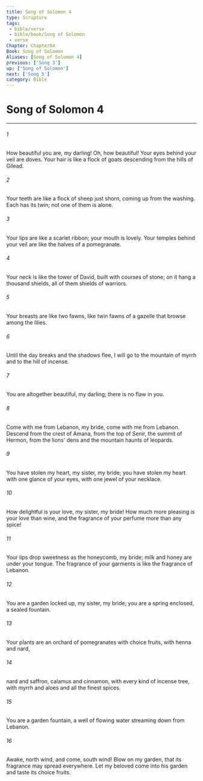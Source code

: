 ```yaml
---
title: Song of Solomon 4
type: Scripture
tags:
 - bible/verse
 - bible/book/Song of Solomon
 - verse
Chapter: Chapter04
Book: Song of Solomon
Aliases: [Song of Solomon 4]
previous: ['Song 3']
up: ['Song of Solomon']
next: ['Song 5']
category: Bible
---
```

# Song of Solomon 4

***


###### 1 
How beautiful you are, my darling! Oh, how beautiful! Your eyes behind your veil are doves. Your hair is like a flock of goats descending from the hills of Gilead. 

###### 2 
Your teeth are like a flock of sheep just shorn, coming up from the washing. Each has its twin; not one of them is alone. 

###### 3 
Your lips are like a scarlet ribbon; your mouth is lovely. Your temples behind your veil are like the halves of a pomegranate. 

###### 4 
Your neck is like the tower of David, built with courses of stone; on it hang a thousand shields, all of them shields of warriors. 

###### 5 
Your breasts are like two fawns, like twin fawns of a gazelle that browse among the lilies. 

###### 6 
Until the day breaks and the shadows flee, I will go to the mountain of myrrh and to the hill of incense. 

###### 7 
You are altogether beautiful, my darling; there is no flaw in you. 

###### 8 
Come with me from Lebanon, my bride, come with me from Lebanon. Descend from the crest of Amana, from the top of Senir, the summit of Hermon, from the lions' dens and the mountain haunts of leopards. 

###### 9 
You have stolen my heart, my sister, my bride; you have stolen my heart with one glance of your eyes, with one jewel of your necklace. 

###### 10 
How delightful is your love, my sister, my bride! How much more pleasing is your love than wine, and the fragrance of your perfume more than any spice! 

###### 11 
Your lips drop sweetness as the honeycomb, my bride; milk and honey are under your tongue. The fragrance of your garments is like the fragrance of Lebanon. 

###### 12 
You are a garden locked up, my sister, my bride; you are a spring enclosed, a sealed fountain. 

###### 13 
Your plants are an orchard of pomegranates with choice fruits, with henna and nard, 

###### 14 
nard and saffron, calamus and cinnamon, with every kind of incense tree, with myrrh and aloes and all the finest spices. 

###### 15 
You are a garden fountain, a well of flowing water streaming down from Lebanon. 

###### 16 
Awake, north wind, and come, south wind! Blow on my garden, that its fragrance may spread everywhere. Let my beloved come into his garden and taste its choice fruits. 
